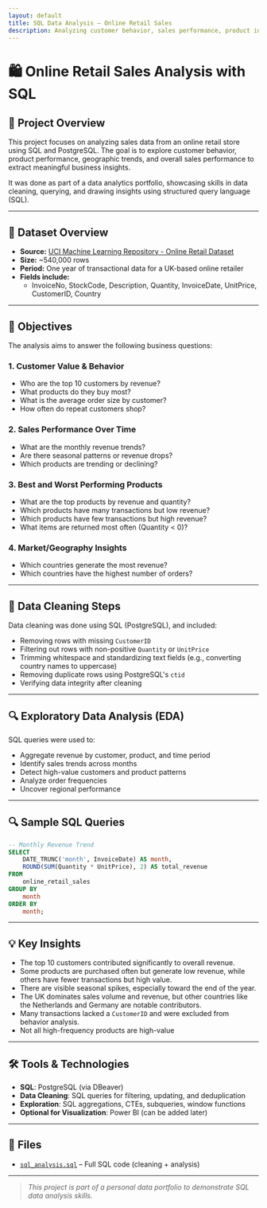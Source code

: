 ```yaml
---
layout: default
title: SQL Data Analysis – Online Retail Sales
description: Analyzing customer behavior, sales performance, product insights, and market trends using SQL.
---
```


# 🛍️ Online Retail Sales Analysis with SQL

## 📌 Project Overview

This project focuses on analyzing sales data from an online retail store using SQL and PostgreSQL. The goal is to explore customer behavior, product performance, geographic trends, and overall sales performance to extract meaningful business insights.

It was done as part of a data analytics portfolio, showcasing skills in data cleaning, querying, and drawing insights using structured query language (SQL).

---

## 🧾 Dataset Overview

- **Source:** [UCI Machine Learning Repository - Online Retail Dataset](https://archive.ics.uci.edu/ml/datasets/online+retail)
- **Size:** ~540,000 rows
- **Period:** One year of transactional data for a UK-based online retailer
- **Fields include:**
  - InvoiceNo, StockCode, Description, Quantity, InvoiceDate, UnitPrice, CustomerID, Country

---

## 🎯 Objectives

The analysis aims to answer the following business questions:

### 1. Customer Value & Behavior
- Who are the top 10 customers by revenue?
- What products do they buy most?
- What is the average order size by customer?
- How often do repeat customers shop?

### 2. Sales Performance Over Time
- What are the monthly revenue trends?
- Are there seasonal patterns or revenue drops?
- Which products are trending or declining?

### 3. Best and Worst Performing Products
- What are the top products by revenue and quantity?
- Which products have many transactions but low revenue?
- Which products have few transactions but high revenue?
- What items are returned most often (Quantity < 0)?

### 4. Market/Geography Insights
- Which countries generate the most revenue?
- Which countries have the highest number of orders?

---

## 🧹 Data Cleaning Steps

Data cleaning was done using SQL (PostgreSQL), and included:

- Removing rows with missing `CustomerID`
- Filtering out rows with non-positive `Quantity` or `UnitPrice`
- Trimming whitespace and standardizing text fields (e.g., converting country names to uppercase)
- Removing duplicate rows using PostgreSQL's `ctid`
- Verifying data integrity after cleaning

---

## 🔍 Exploratory Data Analysis (EDA)

SQL queries were used to:
- Aggregate revenue by customer, product, and time period
- Identify sales trends across months
- Detect high-value customers and product patterns
- Analyze order frequencies
- Uncover regional performance

---

## 🔍 Sample SQL Queries

```sql
-- Monthly Revenue Trend
SELECT 
    DATE_TRUNC('month', InvoiceDate) AS month,
    ROUND(SUM(Quantity * UnitPrice), 2) AS total_revenue
FROM 
    online_retail_sales
GROUP BY 
    month
ORDER BY 
    month;
```

 ---

## 💡 Key Insights

- The top 10 customers contributed significantly to overall revenue.
- Some products are purchased often but generate low revenue, while others have fewer transactions but high value.
- There are visible seasonal spikes, especially toward the end of the year.
- The UK dominates sales volume and revenue, but other countries like the Netherlands and Germany are notable contributors.
- Many transactions lacked a `CustomerID` and were excluded from behavior analysis.
- Not all high-frequency products are high-value

---

## 🛠 Tools & Technologies

- **SQL**: PostgreSQL (via DBeaver)
- **Data Cleaning**: SQL queries for filtering, updating, and deduplication
- **Exploration**: SQL aggregations, CTEs, subqueries, window functions
- **Optional for Visualization**: Power BI (can be added later)

---

## 📁 Files

- [`sql_analysis.sql`](./sql_analysis.sql) – Full SQL code (cleaning + analysis)

---

> *This project is part of a personal data portfolio to demonstrate SQL data analysis skills.*
